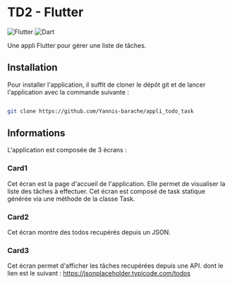 # TD2 - Flutter

![Flutter](https://img.shields.io/badge/Flutter-02569B?style=for-the-badge&logo=flutter&logoColor=white)
![Dart](https://img.shields.io/badge/Dart-0175C2?style=for-the-badge&logo=dart&logoColor=white)

Une appli Flutter pour gérer une liste de tâches.

## Installation
Pour installer l'application, il suffit de cloner le dépôt git et de lancer l'application avec la commande suivante :
```bash

git clone https://github.com/Yannis-barache/appli_todo_task
```

## Informations

L'application est composée de 3 écrans :

### Card1

Cet écran est la page d'accueil de l'application. Elle permet de visualiser la liste des tâches à effectuer.
Cet écran est composé de task statique générée via une méthode de la classe Task.

### Card2

Cet écran montre des todos recupérés depuis un JSON.

### Card3

Cet écran permet d'afficher les tâches recupérées depuis une API.
dont le lien est le suivant : https://jsonplaceholder.typicode.com/todos
